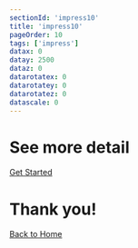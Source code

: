 ```yaml
---
sectionId: 'impress10'
title: 'impress10'
pageOrder: 10
tags: ['impress']
datax: 0
datay: 2500
dataz: 0
datarotatex: 0
datarotatey: 0
datarotatez: 0
datascale: 0
---
```

# See more detail
[Get Started](/pages/start)
# Thank you!
[Back to Home](/)
